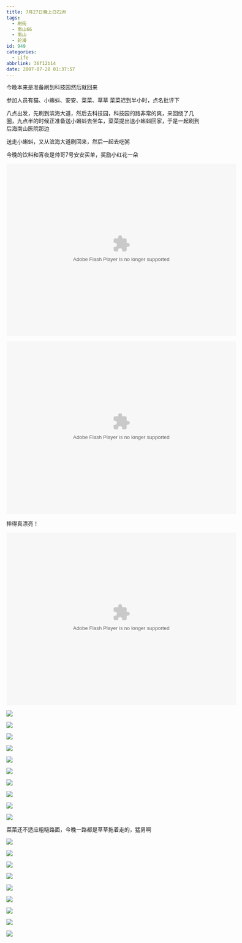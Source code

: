 ```yaml
---
title: 7月27日晚上白石洲
tags:
  - 刷街
  - 南山66
  - 南山
  - 轮滑
id: 949
categories:
  - Life
abbrlink: 36f12b14
date: 2007-07-28 01:37:57
---
```


今晚本来是准备刷到科技园然后就回来

参加人员有猫、小蝌蚪、安安、菜菜、草草
菜菜迟到半小时，点名批评下

八点出发，先刷到滨海大道，然后去科技园，科技园的路非常的爽，来回绕了几圈，九点半的时候正准备送小蝌蚪去坐车，菜菜提出送小蝌蚪回家，于是一起刷到后海南山医院那边

送走小蝌蚪，又从滨海大道刷回来，然后一起去吃粥

今晚的饮料和宵夜是帅哥7号安安买单，奖励小红花一朵

<object classid="clsid:D27CDB6E-AE6D-11cf-96B8-444553540000" codebase="http://download.macromedia.com/pub/shockwave/cabs/flash/swflash.cab#version=6,0,29,0" width="600" height="450"><param name="movie" value="http://www.56.com/n_v164_/c22_/22_/22_/ruller66_/zhajm_1185601852_425_/85000_/0_/15984877.swf"><param name="quality" value="high"><param name="play" value="true"><embed src="http://www.56.com/n_v164_/c22_/22_/22_/ruller66_/zhajm_1185601852_425_/85000_/0_/15984877.swf" quality="high" pluginspage="http://www.macromedia.com/go/getflashplayer" type="application/x-shockwave-flash" width="600" height="450" play="true"></embed></object>
<!--more-->
<object classid="clsid:D27CDB6E-AE6D-11cf-96B8-444553540000" codebase="http://download.macromedia.com/pub/shockwave/cabs/flash/swflash.cab#version=6,0,29,0" width="600" height="450"><param name="movie" value="http://www.56.com/n_v164_/c22_/25_/24_/ruller66_/zhajm_1185601249_89_/27000_/0_/15984580.swf"><param name="quality" value="high"><param name="play" value="true"><embed src="http://www.56.com/n_v164_/c22_/25_/24_/ruller66_/zhajm_1185601249_89_/27000_/0_/15984580.swf" quality="high" pluginspage="http://www.macromedia.com/go/getflashplayer" type="application/x-shockwave-flash" width="600" height="450" play="true"></embed></object>

摔得真漂亮！

<object classid="clsid:D27CDB6E-AE6D-11cf-96B8-444553540000" codebase="http://download.macromedia.com/pub/shockwave/cabs/flash/swflash.cab#version=6,0,29,0" width="600" height="450"><param name="movie" value="http://www.56.com/n_v164_/c22_/17_/18_/ruller66_/zhajm_1185601359_655_/99000_/0_/15984625.swf"><param name="quality" value="high"><param name="play" value="true"><embed src="http://www.56.com/n_v164_/c22_/17_/18_/ruller66_/zhajm_1185601359_655_/99000_/0_/15984625.swf" quality="high" pluginspage="http://www.macromedia.com/go/getflashplayer" type="application/x-shockwave-flash" width="600" height="450" play="true"></embed></object>

![](/images/2007/07/28_013533_7456.jpg)

![](/images/2007/07/28_013546_7457.jpg)

![](/images/2007/07/28_013601_7458.jpg)

![](/images/2007/07/28_013609_7459.jpg)

![](/images/2007/07/28_013617_7460.jpg)

![](/images/2007/07/28_013631_7461.jpg)

![](/images/2007/07/28_013638_7462.jpg)

![](/images/2007/07/28_013706_7463.jpg)

![](/images/2007/07/28_013718_7464.jpg)

![](/images/2007/07/28_013730_7465.jpg)

菜菜还不适应粗糙路面，今晚一路都是草草拖着走的，猛男啊

![](/images/2007/07/28_014028_12835.jpg)

![](/images/2007/07/28_014101_12836.jpg)

![](/images/2007/07/28_014108_12837.jpg)

![](/images/2007/07/28_014118_12838.jpg)

![](/images/2007/07/28_014157_12839.jpg)

![](/images/2007/07/28_014206_12840.jpg)

![](/images/2007/07/28_014216_12841.jpg)

![](/images/2007/07/28_014226_12842.jpg)

![](/images/2007/07/28_014235_12843.jpg)